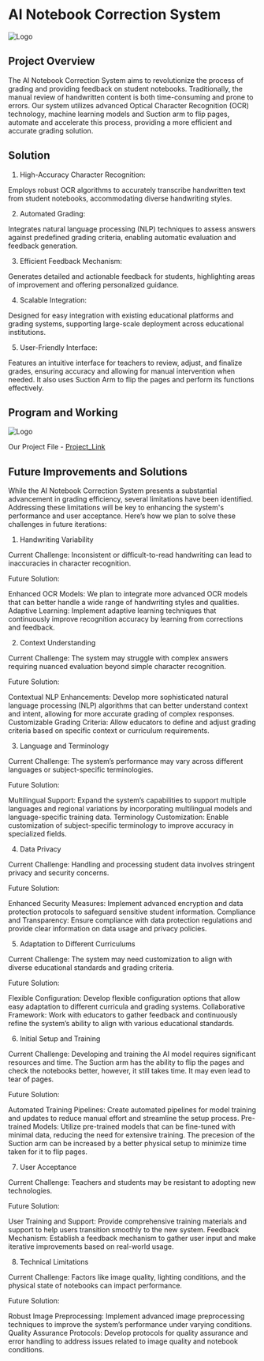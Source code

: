 # AI Notebook Correction System


![Logo](https://5.imimg.com/data5/ZN/AM/NZ/SELLER-53014191/school-notebooks-1000x1000.jpg)



## Project Overview

The AI Notebook Correction System aims to revolutionize the process of grading and providing feedback on student notebooks. Traditionally, the manual review of handwritten content is both time-consuming and prone to errors. Our system utilizes advanced Optical Character Recognition (OCR) technology, machine learning models and Suction arm to flip pages, automate and accelerate this process, providing a more efficient and accurate grading solution.

## Solution

1. High-Accuracy Character Recognition:

Employs robust OCR algorithms to accurately transcribe handwritten text from student notebooks, accommodating diverse handwriting styles.

2. Automated Grading:

Integrates natural language processing (NLP) techniques to assess answers against predefined grading criteria, enabling automatic evaluation and feedback generation.

3. Efficient Feedback Mechanism:

Generates detailed and actionable feedback for students, highlighting areas of improvement and offering personalized guidance.

4. Scalable Integration:

Designed for easy integration with existing educational platforms and grading systems, supporting large-scale deployment across educational institutions.

5. User-Friendly Interface:

Features an intuitive interface for teachers to review, adjust, and finalize grades, ensuring accuracy and allowing for manual intervention when needed.
It also uses Suction Arm to flip the pages and perform its functions effectively.

## Program and Working

![Logo](https://elements-cover-images-0.imgix.net/23b2adf8-ef4f-43cc-88c8-20c36a5a9680?auto=compress%2Cformat&w=1170&fit=max&s=3cbf8d178b88a7e37942ac1aba403cb1)

Our Project File - [Project_Link](https://drive.google.com/drive/folders/19tYnfsy8ZmjsUaWNcQHdCvZE2gu0vA5F?usp=sharing)
## Future Improvements and Solutions

While the AI Notebook Correction System presents a substantial advancement in grading efficiency, several limitations have been identified. Addressing these limitations will be key to enhancing the system's performance and user acceptance. Here’s how we plan to solve these challenges in future iterations:

1. Handwriting Variability

Current Challenge: Inconsistent or difficult-to-read handwriting can lead to inaccuracies in character recognition.

Future Solution:

Enhanced OCR Models: We plan to integrate more advanced OCR models that can better handle a wide range of handwriting styles and qualities.
Adaptive Learning: Implement adaptive learning techniques that continuously improve recognition accuracy by learning from corrections and feedback.

2. Context Understanding

Current Challenge: The system may struggle with complex answers requiring nuanced evaluation beyond simple character recognition.

Future Solution:

Contextual NLP Enhancements: Develop more sophisticated natural language processing (NLP) algorithms that can better understand context and intent, allowing for more accurate grading of complex responses.
Customizable Grading Criteria: Allow educators to define and adjust grading criteria based on specific context or curriculum requirements.

3. Language and Terminology

Current Challenge: The system’s performance may vary across different languages or subject-specific terminologies.

Future Solution:

Multilingual Support: Expand the system’s capabilities to support multiple languages and regional variations by incorporating multilingual models and language-specific training data.
Terminology Customization: Enable customization of subject-specific terminology to improve accuracy in specialized fields.

4. Data Privacy

Current Challenge: Handling and processing student data involves stringent privacy and security concerns.

Future Solution:

Enhanced Security Measures: Implement advanced encryption and data protection protocols to safeguard sensitive student information.
Compliance and Transparency: Ensure compliance with data protection regulations and provide clear information on data usage and privacy policies.

5. Adaptation to Different Curriculums

Current Challenge: The system may need customization to align with diverse educational standards and grading criteria.

Future Solution:

Flexible Configuration: Develop flexible configuration options that allow easy adaptation to different curricula and grading systems.
Collaborative Framework: Work with educators to gather feedback and continuously refine the system’s ability to align with various educational standards.

6. Initial Setup and Training

Current Challenge: Developing and training the AI model requires significant resources and time. The Suction arm has the ability to flip the pages and check the notebooks better, however, it still takes time. It may even lead to tear of pages.

Future Solution:

Automated Training Pipelines: Create automated pipelines for model training and updates to reduce manual effort and streamline the setup process.
Pre-trained Models: Utilize pre-trained models that can be fine-tuned with minimal data, reducing the need for extensive training. The precesion of the Suction arm can be increased by a better physical setup to minimize time taken for it to flip pages.

7. User Acceptance

Current Challenge: Teachers and students may be resistant to adopting new technologies.

Future Solution:

User Training and Support: Provide comprehensive training materials and support to help users transition smoothly to the new system.
Feedback Mechanism: Establish a feedback mechanism to gather user input and make iterative improvements based on real-world usage.

8. Technical Limitations

Current Challenge: Factors like image quality, lighting conditions, and the physical state of notebooks can impact performance.

Future Solution:

Robust Image Preprocessing: Implement advanced image preprocessing techniques to improve the system’s performance under varying conditions.
Quality Assurance Protocols: Develop protocols for quality assurance and error handling to address issues related to image quality and notebook conditions.


